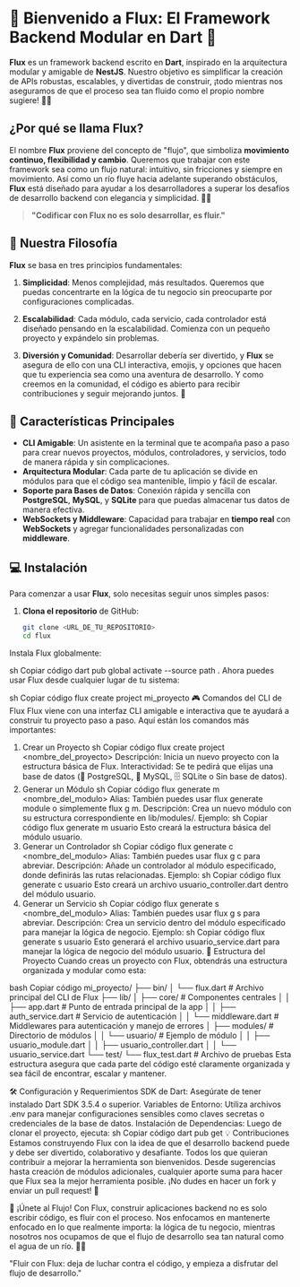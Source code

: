 # 🚀 Bienvenido a **Flux**: El Framework Backend Modular en Dart 🌟

**Flux** es un framework backend escrito en **Dart**, inspirado en la arquitectura modular y amigable de **NestJS**. Nuestro objetivo es simplificar la creación de APIs robustas, escalables, y divertidas de construir, ¡todo mientras nos aseguramos de que el proceso sea tan fluido como el propio nombre sugiere! 🌊✨

## ¿Por qué se llama **Flux**?

El nombre **Flux** proviene del concepto de "flujo", que simboliza **movimiento continuo, flexibilidad y cambio**. Queremos que trabajar con este framework sea como un flujo natural: intuitivo, sin fricciones y siempre en movimiento. Así como un río fluye hacia adelante superando obstáculos, **Flux** está diseñado para ayudar a los desarrolladores a superar los desafíos de desarrollo backend con elegancia y simplicidad. 🌊💡

> **"Codificar con Flux no es solo desarrollar, es fluir."**

## 🎯 Nuestra Filosofía

**Flux** se basa en tres principios fundamentales:

1. **Simplicidad**: Menos complejidad, más resultados. Queremos que puedas concentrarte en la lógica de tu negocio sin preocuparte por configuraciones complicadas.

2. **Escalabilidad**: Cada módulo, cada servicio, cada controlador está diseñado pensando en la escalabilidad. Comienza con un pequeño proyecto y expándelo sin problemas.

3. **Diversión y Comunidad**: Desarrollar debería ser divertido, y **Flux** se asegura de ello con una CLI interactiva, emojis, y opciones que hacen que tu experiencia sea como una aventura de desarrollo. Y como creemos en la comunidad, el código es abierto para recibir contribuciones y seguir mejorando juntos. 🤝

## 🚀 Características Principales

- **CLI Amigable**: Un asistente en la terminal que te acompaña paso a paso para crear nuevos proyectos, módulos, controladores, y servicios, todo de manera rápida y sin complicaciones.
- **Arquitectura Modular**: Cada parte de tu aplicación se divide en módulos para que el código sea mantenible, limpio y fácil de escalar.
- **Soporte para Bases de Datos**: Conexión rápida y sencilla con **PostgreSQL**, **MySQL**, y **SQLite** para que puedas almacenar tus datos de manera efectiva.
- **WebSockets y Middleware**: Capacidad para trabajar en **tiempo real** con **WebSockets** y agregar funcionalidades personalizadas con **middleware**.

## 💻 Instalación

Para comenzar a usar **Flux**, solo necesitas seguir unos simples pasos:

1. **Clona el repositorio** de GitHub:
   ```sh
   git clone <URL_DE_TU_REPOSITORIO>
   cd flux
Instala Flux globalmente:

sh
Copiar código
dart pub global activate --source path .
Ahora puedes usar Flux desde cualquier lugar de tu sistema:

sh
Copiar código
flux create project mi_proyecto
🎮 Comandos del CLI de Flux
Flux viene con una interfaz CLI amigable e interactiva que te ayudará a construir tu proyecto paso a paso. Aquí están los comandos más importantes:

1. Crear un Proyecto
sh
Copiar código
flux create project <nombre_del_proyecto>
Descripción: Inicia un nuevo proyecto con la estructura básica de Flux.
Interactividad: Se te pedirá que elijas una base de datos (🐘 PostgreSQL, 🐬 MySQL, 🗄️ SQLite o Sin base de datos).
2. Generar un Módulo
sh
Copiar código
flux generate m <nombre_del_modulo>
Alias: También puedes usar flux generate module o simplemente flux g m.
Descripción: Crea un nuevo módulo con su estructura correspondiente en lib/modules/.
Ejemplo:
sh
Copiar código
flux generate m usuario
Esto creará la estructura básica del módulo usuario.
3. Generar un Controlador
sh
Copiar código
flux generate c <nombre_del_modulo>
Alias: También puedes usar flux g c para abreviar.
Descripción: Añade un controlador al módulo especificado, donde definirás las rutas relacionadas.
Ejemplo:
sh
Copiar código
flux generate c usuario
Esto creará un archivo usuario_controller.dart dentro del módulo usuario.
4. Generar un Servicio
sh
Copiar código
flux generate s <nombre_del_modulo>
Alias: También puedes usar flux g s para abreviar.
Descripción: Crea un servicio dentro del módulo especificado para manejar la lógica de negocio.
Ejemplo:
sh
Copiar código
flux generate s usuario
Esto generará el archivo usuario_service.dart para manejar la lógica de negocio del módulo usuario.
📂 Estructura del Proyecto
Cuando creas un proyecto con Flux, obtendrás una estructura organizada y modular como esta:

bash
Copiar código
mi_proyecto/
├── bin/
│   └── flux.dart               # Archivo principal del CLI de Flux
├── lib/
│   ├── core/                  # Componentes centrales
│   │   ├── app.dart           # Punto de entrada principal de la app
│   │   ├── auth_service.dart  # Servicio de autenticación
│   │   └── middleware.dart    # Middlewares para autenticación y manejo de errores
│   ├── modules/               # Directorio de módulos
│   │   └── usuario/           # Ejemplo de módulo
│   │       ├── usuario_module.dart
│   │       ├── usuario_controller.dart
│   │       └── usuario_service.dart
└── test/
    └── flux_test.dart         # Archivo de pruebas
Esta estructura asegura que cada parte del código esté claramente organizada y sea fácil de encontrar, escalar y mantener.

🛠️ Configuración y Requerimientos
SDK de Dart: Asegúrate de tener instalado Dart SDK 3.5.4 o superior.
Variables de Entorno: Utiliza archivos .env para manejar configuraciones sensibles como claves secretas o credenciales de la base de datos.
Instalación de Dependencias: Luego de clonar el proyecto, ejecuta:
sh
Copiar código
dart pub get
💡 Contribuciones
Estamos construyendo Flux con la idea de que el desarrollo backend puede y debe ser divertido, colaborativo y desafiante. Todos los que quieran contribuir a mejorar la herramienta son bienvenidos. Desde sugerencias hasta creación de módulos adicionales, cualquier aporte suma para hacer que Flux sea la mejor herramienta posible. ¡No dudes en hacer un fork y enviar un pull request! 🤝

🥳 ¡Únete al Flujo!
Con Flux, construir aplicaciones backend no es solo escribir código, es fluir con el proceso. Nos enfocamos en mantenerte enfocado en lo que realmente importa: la lógica de tu negocio, mientras nosotros nos ocupamos de que el flujo de desarrollo sea tan natural como el agua de un río. 🌊✨

"Fluir con Flux: deja de luchar contra el código, y empieza a disfrutar del flujo de desarrollo."
